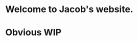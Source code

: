 
# Welcome to Jacob's website.

# Obvious WIP

<a href = "https://www.jacobcarignan.com/publications">
